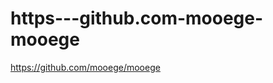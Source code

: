https---github.com-mooege-mooege
================================

https://github.com/mooege/mooege
